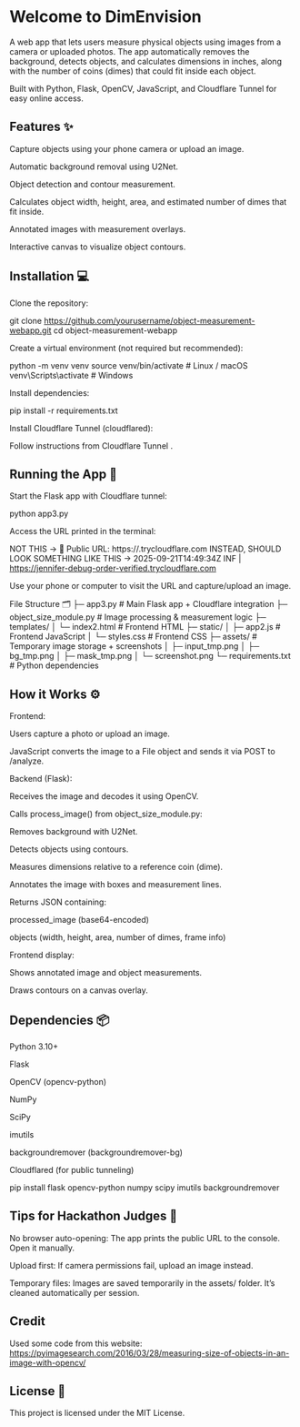 # Welcome to DimEnvision

A web app that lets users measure physical objects using images from a camera or uploaded photos. The app automatically removes the background, detects objects, and calculates dimensions in inches, along with the number of coins (dimes) that could fit inside each object.

Built with Python, Flask, OpenCV, JavaScript, and Cloudflare Tunnel for easy online access.

## Features ✨

Capture objects using your phone camera or upload an image.

Automatic background removal using U2Net.

Object detection and contour measurement.

Calculates object width, height, area, and estimated number of dimes that fit inside.

Annotated images with measurement overlays.

Interactive canvas to visualize object contours.

## Installation 💻

Clone the repository:

git clone https://github.com/yourusername/object-measurement-webapp.git
cd object-measurement-webapp


Create a virtual environment (not required but recommended):

python -m venv venv
source venv/bin/activate  # Linux / macOS
venv\Scripts\activate     # Windows


Install dependencies:

pip install -r requirements.txt


Install Cloudflare Tunnel (cloudflared):

Follow instructions from Cloudflare Tunnel
.

## Running the App 🚀

Start the Flask app with Cloudflare tunnel:

python app3.py


Access the URL printed in the terminal:

NOT THIS -> 🚀 Public URL: https://<random-subdomain>.trycloudflare.com
INSTEAD, SHOULD LOOK SOMETHING LIKE THIS -> 2025-09-21T14:49:34Z INF |  https://jennifer-debug-order-verified.trycloudflare.com


Use your phone or computer to visit the URL and capture/upload an image.

File Structure 🗂️
├─ app3.py                  # Main Flask app + Cloudflare integration
├─ object_size_module.py    # Image processing & measurement logic
├─ templates/
│   └─ index2.html          # Frontend HTML
├─ static/
│   ├─ app2.js              # Frontend JavaScript
│   └─ styles.css           # Frontend CSS
├─ assets/                  # Temporary image storage + screenshots
│   ├─ input_tmp.png
│   ├─ bg_tmp.png
│   ├─ mask_tmp.png
│   └─ screenshot.png
└─ requirements.txt         # Python dependencies

## How it Works ⚙️

Frontend:

Users capture a photo or upload an image.

JavaScript converts the image to a File object and sends it via POST to /analyze.

Backend (Flask):

Receives the image and decodes it using OpenCV.

Calls process_image() from object_size_module.py:

Removes background with U2Net.

Detects objects using contours.

Measures dimensions relative to a reference coin (dime).

Annotates the image with boxes and measurement lines.

Returns JSON containing:

processed_image (base64-encoded)

objects (width, height, area, number of dimes, frame info)

Frontend display:

Shows annotated image and object measurements.

Draws contours on a canvas overlay.

## Dependencies 📦

Python 3.10+

Flask

OpenCV (opencv-python)

NumPy

SciPy

imutils

backgroundremover (backgroundremover-bg)

Cloudflared (for public tunneling)

pip install flask opencv-python numpy scipy imutils backgroundremover

## Tips for Hackathon Judges 🎯

No browser auto-opening: The app prints the public URL to the console. Open it manually.

Upload first: If camera permissions fail, upload an image instead.

Temporary files: Images are saved temporarily in the assets/ folder. It’s cleaned automatically per session.

## Credit
Used some code from this website: https://pyimagesearch.com/2016/03/28/measuring-size-of-objects-in-an-image-with-opencv/

## License 📜

This project is licensed under the MIT License.

